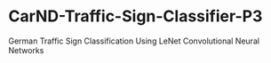 # CarND-Traffic-Sign-Classifier-P3
 German Traffic Sign Classification Using LeNet Convolutional Neural Networks

